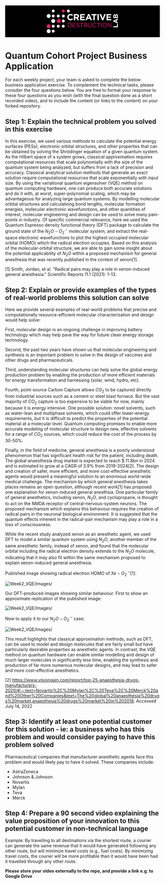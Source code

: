 ![CDL 2022 Cohort Project](../CDL_logo.jpg)
# Quantum Cohort Project Business Application

For each weekly project, your team is asked to complete the below business application exercise.
To complement the technical tasks, please consdier the four questions below.
You are free to format your response to these four questions as you wish (with the final question done as a short recorded video), and to include
the content (or links to the content) on your forked repository.

## Step 1: Explain the technical problem you solved in this exercise

In this exercise, we used various methods to calculate the potential energy surfaces (PESs), electronic orbital structures, and other properties that can be obtained by solving the Shrödinger equation of a given quantum system. As the Hilbert space of a system grows, classical approximation requires computational resources that scale polynomially with the size of the quantum system being analyzed, but suffers from a lack of precision and accuracy. Classical analytical solution methods that generate an exact solution require computational resources that scale exponentially with input size. By using the variational quantum eigensolver (VQE) method on quantum computing hardware, one can produce both accurate solutions and do it with, at worst, super-polynomial scaling, which may be advantageous for analyzing large quantum systems. By modelling molecular orbital structures and calculationg bond lengths, molecular formation energies, molecular electronic wavefunctions, and other quantities of interest, molecular engineering and design can be used to solve many pain-points in industry. Of specific commercial relevance, here we used the Quantum Espresso density functional theory (DFT) package to calculate the ground state of the $N_2O-O_2^{ .-}$ molecular system, and extract the real-space electronic wavefunctions to plot the highest occupied molecular orbital (HOMO) which the radical electron occupies. Based on this analysis of the molecular orbital structure, we are able to gain some insight about the potential applicability of $N_2O$ within a proposed mechanism for general anesthesia that was recently published in the context of xenon[1].

[1] Smith, Jordan, et al. "Radical pairs may play a role in xenon-induced general anesthesia." Scientific Reports 11.1 (2021): 1-13.

## Step 2: Explain or provide examples of the types of real-world problems this solution can solve

Here we provide several examples of real-world problems that precise and computationally resource-efficient molecular characterization and design would help solve:

First, molecular design is an ongoing challenge in improving battery technology which may help pave the way for future clean energy storage technology.

Second, the past two years have shown us that molecular engineering and synthesis is an important problem to solve in the design of vaccines and other drugs and pharmaceuticals.

Third, understanding molecular structures can help solve the global energy production problem by enabling the production of more efficient materials for energy transformation and harnessing (solar, wind, hydro, etc).

Fourth, point-source Carbon Capture allows $CO_2$ to be captured directly from industrial sources such as a cement or steel blast furnace. But the vast majority of $CO_2$ capture is too expensive to be viable for now, mainly because it is energy intensive. One possible solution: novel solvents, such as water-lean and multiphase solvents, which could offer lower-energy requirements, but it is difficult to predict the properties of the potential material at a molecular level. Quantum computing promises to enable more accurate modeling of molecular structure to design new, effective solvents for a range of $CO_2$ sources, which could reduce the cost of the process by 30-50%.

Finally, in the field of medicine, general anesthesia is a poorly understood phenomenon that has significant health risk for the patient, including death. The global anaesthesia drug market is expected to reach \$ 11.8bn in 2024 and is estimated to grow at a CAGR of 3.9% from 2019-2024[2]. The design and creation of safer, more efficient, and more cost-effective anesthetic agents would present a meaningful solution to an enormous world-wide medical challenge. The mechanism by which general anesthesia takes places remains an open question, although recent work[1] has proposed one explanation for xenon-induced general anesthsia. One particular family of general anesthetics, including xenon, $N_2O$, and cyclopropane, is thought to act on the NMDA receptor of central-nervous-system neurons. The proposed mechanism which explains this behaviour requires the creation of radical pairs in the neuronal biological environment. It is suggested that the quantum effects inherent in the radical-pair mechanism may play a role in a loss of consciousness.

While the recent study analyzed xenon as an anesthetic agent, we used DFT to model a similar quantum system using $N_2O$, another member of the same anesthetic family, instead of xenon, and found that the molecular orbital including the radical electron density extends to the $N_2O$ molecule, indicating that it may also fit within the same mechanism proposed to explain xenon-induced general anesthesia.

Published image showing radical electron HOMO of $Xe-O_2^{.-}$[1]:

![Week2_VQE/Images/](https://github.com/Jordan-D-Smith/CohortProject_2022/blob/55854f7f7db98f345dfa6f776c4b9f73face7e8c/Week2_VQE/Images/DFT_HOMO.png)

Our DFT-produced images showing similar behaviour. First to show an approximate replication of the published image:

![Week2_VQE/Images/](https://github.com/Jordan-D-Smith/CohortProject_2022/blob/55854f7f7db98f345dfa6f776c4b9f73face7e8c/Week2_VQE/Images/xe_DFT.png)

Now to apply it to our $N_2O-O_2^{.-}$ case:

![Week2_VQE/Images/](https://github.com/Jordan-D-Smith/CohortProject_2022/blob/55854f7f7db98f345dfa6f776c4b9f73face7e8c/Week2_VQE/Images/n2o_DFT.png)

This result highlights that classical approximation methods, such as DFT, can be used to model and design molecules that are fairly small but have particularly desirable properties as anesthetic agents. In contrast, the VQE method on quantum hardware can enable similar modelling and design of much larger molecules in significantly less time, enabling the synthesis and production of far more numerous molecular designs, and may lead to safer and more cost-effective anesthetics.

[2] https://www.visiongain.com/report/top-25-anaesthesia-drugs-manufacturers-2020/#:~:text=Novartis%2C%20Mylan%2C%20Teva%2C%20Merck%20and%20Other%20Companies&text=The%20global%20anaesthesia%20drugs%20market,anaesthesia%20drugs%20market%20in%202018. Accessed July 14, 2022

## Step 3: Identify at least one potential customer for this solution - ie: a business who has this problem and would consider paying to have this problem solved

Pharmaceutical companies that manufacturer anesthetic agents face this problem and would likely pay to have it solved. These companies include:

- AstraZeneca
- Johnson & Johnson
- Novartis
- Mylan
- Teva
- Merck

## Step 4: Prepare a 90 second video explaining the value proposition of your innovation to this potential customer in non-technical language

Example: By travelling to all destinations via the shortest route, a courier can generate the same revenue that it would have generated following any other route, but will minimize travel costs (e.g., fuel costs). By minimizing travel costs, the courier will be more profitable than it would have been had it travelled through any other route.

**Please store your video externally to the repo, and provide a link e.g. to Google Drive**
